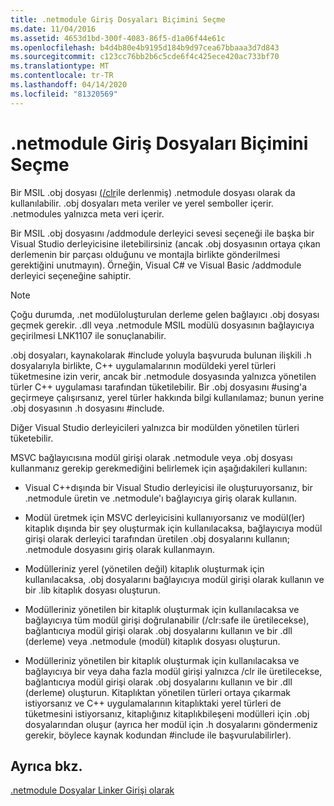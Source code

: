 ```yaml
---
title: .netmodule Giriş Dosyaları Biçimini Seçme
ms.date: 11/04/2016
ms.assetid: 4653d1bd-300f-4083-86f5-d1a06f44e61c
ms.openlocfilehash: b4d4b80e4b9195d184b9d97cea67bbaaa3d7d843
ms.sourcegitcommit: c123cc76bb2b6c5cde6f4c425ece420ac733bf70
ms.translationtype: MT
ms.contentlocale: tr-TR
ms.lasthandoff: 04/14/2020
ms.locfileid: "81320569"
---
```

# <a name="choosing-the-format-of-netmodule-input-files"></a>.netmodule Giriş Dosyaları Biçimini Seçme

Bir MSIL .obj dosyası [(/clr](clr-common-language-runtime-compilation.md)ile derlenmiş) .netmodule dosyası olarak da kullanılabilir.  .obj dosyaları meta veriler ve yerel semboller içerir.  .netmodules yalnızca meta veri içerir.

Bir MSIL .obj dosyasını /addmodule derleyici sevesi seçeneği ile başka bir Visual Studio derleyicisine iletebilirsiniz (ancak .obj dosyasının ortaya çıkan derlemenin bir parçası olduğunu ve montajla birlikte gönderilmesi gerektiğini unutmayın).  Örneğin, Visual C# ve Visual Basic /addmodule derleyici seçeneğine sahiptir.

> [!NOTE]
> Çoğu durumda, .net modüloluşturulan derleme gelen bağlayıcı .obj dosyası geçmek gerekir.  .dll veya .netmodule MSIL modülü dosyasının bağlayıcıya geçirilmesi LNK1107 ile sonuçlanabilir.

.obj dosyaları, kaynakolarak #include yoluyla başvuruda bulunan ilişkili .h dosyalarıyla birlikte, C++ uygulamalarının modüldeki yerel türleri tüketmesine izin verir, ancak bir .netmodule dosyasında yalnızca yönetilen türler C++ uygulaması tarafından tüketilebilir.  Bir .obj dosyasını #using'a geçirmeye çalışırsanız, yerel türler hakkında bilgi kullanılamaz; bunun yerine .obj dosyasının .h dosyasını #include.

Diğer Visual Studio derleyicileri yalnızca bir modülden yönetilen türleri tüketebilir.

MSVC bağlayıcısına modül girişi olarak .netmodule veya .obj dosyası kullanmanız gerekip gerekmediğini belirlemek için aşağıdakileri kullanın:

- Visual C++dışında bir Visual Studio derleyicisi ile oluşturuyorsanız, bir .netmodule üretin ve .netmodule'ı bağlayıcıya giriş olarak kullanın.

- Modül üretmek için MSVC derleyicisini kullanıyorsanız ve modül(ler) kitaplık dışında bir şey oluşturmak için kullanılacaksa, bağlayıcıya modül girişi olarak derleyici tarafından üretilen .obj dosyalarını kullanın; .netmodule dosyasını giriş olarak kullanmayın.

- Modülleriniz yerel (yönetilen değil) kitaplık oluşturmak için kullanılacaksa, .obj dosyalarını bağlayıcıya modül girişi olarak kullanın ve bir .lib kitaplık dosyası oluşturun.

- Modülleriniz yönetilen bir kitaplık oluşturmak için kullanılacaksa ve bağlayıcıya tüm modül girişi doğrulanabilir (/clr:safe ile üretilecekse), bağlantıcıya modül girişi olarak .obj dosyalarını kullanın ve bir .dll (derleme) veya .netmodule (modül) kitaplık dosyası oluşturun.

- Modülleriniz yönetilen bir kitaplık oluşturmak için kullanılacaksa ve bağlayıcıya bir veya daha fazla modül girişi yalnızca /clr ile üretilecekse, bağlantıcıya modül girişi olarak .obj dosyalarını kullanın ve bir .dll (derleme) oluşturun.  Kitaplıktan yönetilen türleri ortaya çıkarmak istiyorsanız ve C++ uygulamalarının kitaplıktaki yerel türleri de tüketmesini istiyorsanız, kitaplığınız kitaplıkbileşeni modülleri için .obj dosyalarından oluşur (ayrıca her modül için .h dosyalarını göndermeniz gerekir, böylece kaynak kodundan #include ile başvurulabilirler).

## <a name="see-also"></a>Ayrıca bkz.

[.netmodule Dosyalar Linker Girişi olarak](netmodule-files-as-linker-input.md)
